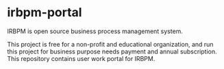# irbpm-portal

IRBPM is open source business process management system.

This project is free for a non-profit and educational organization, and run this project for business purpose needs payment and annual subscription.
This repository contains user work portal for IRBPM.
